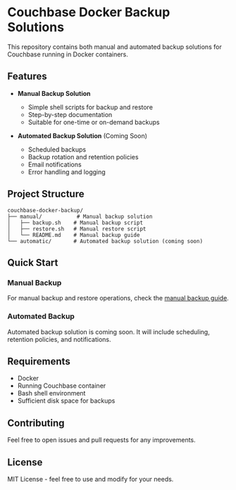 # Couchbase Docker Backup Solutions

This repository contains both manual and automated backup solutions for Couchbase running in Docker containers.

## Features

- **Manual Backup Solution**
  - Simple shell scripts for backup and restore
  - Step-by-step documentation
  - Suitable for one-time or on-demand backups

- **Automated Backup Solution** (Coming Soon)
  - Scheduled backups
  - Backup rotation and retention policies
  - Email notifications
  - Error handling and logging

## Project Structure

```
couchbase-docker-backup/
├── manual/           # Manual backup solution
│   ├── backup.sh    # Manual backup script
│   ├── restore.sh   # Manual restore script
│   └── README.md    # Manual backup guide
└── automatic/       # Automated backup solution (coming soon)
```

## Quick Start

### Manual Backup
For manual backup and restore operations, check the [manual backup guide](manual/README.md).

### Automated Backup
Automated backup solution is coming soon. It will include scheduling, retention policies, and notifications.

## Requirements

- Docker
- Running Couchbase container
- Bash shell environment
- Sufficient disk space for backups

## Contributing

Feel free to open issues and pull requests for any improvements.

## License

MIT License - feel free to use and modify for your needs.